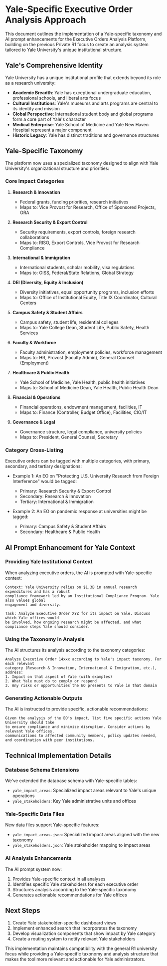 # Yale-Specific Executive Order Analysis Approach

This document outlines the implementation of a Yale-specific taxonomy and AI prompt enhancements for the Executive Orders Analysis Platform, building on the previous Private R1 focus to create an analysis system tailored to Yale University's unique institutional structure.

## Yale's Comprehensive Identity

Yale University has a unique institutional profile that extends beyond its role as a research university:

- **Academic Breadth**: Yale has exceptional undergraduate education, professional schools, and liberal arts focus
- **Cultural Institutions**: Yale's museums and arts programs are central to its identity and mission
- **Global Perspective**: International student body and global programs form a core part of Yale's character
- **Medical Enterprise**: Yale School of Medicine and Yale New Haven Hospital represent a major component
- **Historic Legacy**: Yale has distinct traditions and governance structures

## Yale-Specific Taxonomy

The platform now uses a specialized taxonomy designed to align with Yale University's organizational structure and priorities:

### Core Impact Categories

1. **Research & Innovation**
   - Federal grants, funding priorities, research initiatives
   - Maps to: Vice Provost for Research, Office of Sponsored Projects, ORA

2. **Research Security & Export Control**
   - Security requirements, export controls, foreign research collaborations
   - Maps to: RISO, Export Controls, Vice Provost for Research Compliance

3. **International & Immigration**
   - International students, scholar mobility, visa regulations
   - Maps to: OISS, Federal/State Relations, Global Strategy

4. **DEI (Diversity, Equity & Inclusion)**
   - Diversity initiatives, equal opportunity programs, inclusion efforts
   - Maps to: Office of Institutional Equity, Title IX Coordinator, Cultural Centers

5. **Campus Safety & Student Affairs**
   - Campus safety, student life, residential colleges
   - Maps to: Yale College Dean, Student Life, Public Safety, Health Services

6. **Faculty & Workforce**
   - Faculty administration, employment policies, workforce management
   - Maps to: HR, Provost (Faculty Admin), General Counsel (Employment)

7. **Healthcare & Public Health**
   - Yale School of Medicine, Yale Health, public health initiatives
   - Maps to: School of Medicine Dean, Yale Health, Public Health Dean

8. **Financial & Operations**
   - Financial operations, endowment management, facilities, IT
   - Maps to: Finance (Controller, Budget Office), Facilities, CIO/IT

9. **Governance & Legal**
   - Governance structure, legal compliance, university policies
   - Maps to: President, General Counsel, Secretary

### Category Cross-Listing

Executive orders can be tagged with multiple categories, with primary, secondary, and tertiary designations:

- Example 1: An EO on "Protecting U.S. University Research from Foreign Interference" would be tagged:
  - Primary: Research Security & Export Control
  - Secondary: Research & Innovation
  - Tertiary: International & Immigration

- Example 2: An EO on pandemic response at universities might be tagged:
  - Primary: Campus Safety & Student Affairs
  - Secondary: Healthcare & Public Health

## AI Prompt Enhancement for Yale Context

### Providing Yale Institutional Context

When analyzing executive orders, the AI is prompted with Yale-specific context:

```
Context: Yale University relies on $1.3B in annual research expenditures and has a robust 
compliance framework led by an Institutional Compliance Program. Yale also values global 
engagement and diversity.

Task: Analyze Executive Order XYZ for its impact on Yale. Discuss which Yale offices would 
be involved, how ongoing research might be affected, and what compliance steps Yale should consider.
```

### Using the Taxonomy in Analysis

The AI structures its analysis according to the taxonomy categories:

```
Analyze Executive Order 14xxx according to Yale's impact taxonomy. For each relevant 
category (Research & Innovation, International & Immigration, etc.), address:
1. Impact on that aspect of Yale (with examples)
2. What Yale must do to comply or respond
3. Any risks or opportunities the EO presents to Yale in that domain
```

### Generating Actionable Outputs

The AI is instructed to provide specific, actionable recommendations:

```
Given the analysis of the EO's impact, list five specific actions Yale University should take 
to ensure compliance and minimize disruption. Consider actions by relevant Yale offices, 
communications to affected community members, policy updates needed, and coordination with peer institutions.
```

## Technical Implementation Details

### Database Schema Extensions

We've extended the database schema with Yale-specific tables:

- `yale_impact_areas`: Specialized impact areas relevant to Yale's unique operations
- `yale_stakeholders`: Key Yale administrative units and offices

### Yale-Specific Data Files

New data files support Yale-specific features:

- `yale_impact_areas.json`: Specialized impact areas aligned with the new taxonomy
- `yale_stakeholders.json`: Yale stakeholder mapping to impact areas

### AI Analysis Enhancements

The AI prompt system now:

1. Provides Yale-specific context in all analyses
2. Identifies specific Yale stakeholders for each executive order
3. Structures analysis according to the Yale-specific taxonomy
4. Generates actionable recommendations for Yale offices

## Next Steps

1. Create Yale stakeholder-specific dashboard views
2. Implement enhanced search that incorporates the taxonomy
3. Develop visualization components that show impact by Yale category
4. Create a routing system to notify relevant Yale stakeholders

This implementation maintains compatibility with the general R1 university focus while providing a Yale-specific taxonomy and analysis structure that makes the tool more relevant and actionable for Yale administrators.